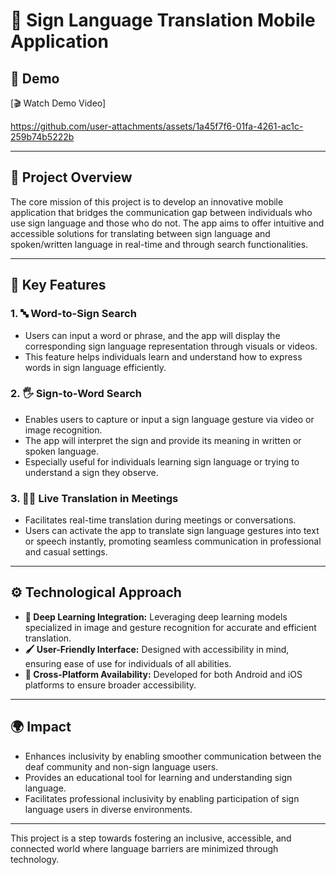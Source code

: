 # 📱 Sign Language Translation Mobile Application

## 🎥 Demo

[🎬 Watch Demo Video]

https://github.com/user-attachments/assets/1a45f7f6-01fa-4261-ac1c-259b74b5222b



---

## 🚀 Project Overview

The core mission of this project is to develop an innovative mobile application that bridges the communication gap between individuals who use sign language and those who do not. The app aims to offer intuitive and accessible solutions for translating between sign language and spoken/written language in real-time and through search functionalities.

---

## 🔑 Key Features

### 1. 🔤 Word-to-Sign Search
- Users can input a word or phrase, and the app will display the corresponding sign language representation through visuals or videos.  
- This feature helps individuals learn and understand how to express words in sign language efficiently.

### 2. 🖐️ Sign-to-Word Search
- Enables users to capture or input a sign language gesture via video or image recognition.  
- The app will interpret the sign and provide its meaning in written or spoken language.  
- Especially useful for individuals learning sign language or trying to understand a sign they observe.

### 3. 🧑‍💼 Live Translation in Meetings
- Facilitates real-time translation during meetings or conversations.  
- Users can activate the app to translate sign language gestures into text or speech instantly, promoting seamless communication in professional and casual settings.

---

## ⚙️ Technological Approach

- **🤖 Deep Learning Integration:** Leveraging deep learning models specialized in image and gesture recognition for accurate and efficient translation.  
- **🖌️ User-Friendly Interface:** Designed with accessibility in mind, ensuring ease of use for individuals of all abilities.  
- **📱 Cross-Platform Availability:** Developed for both Android and iOS platforms to ensure broader accessibility.

---

## 🌍 Impact

- Enhances inclusivity by enabling smoother communication between the deaf community and non-sign language users.  
- Provides an educational tool for learning and understanding sign language.  
- Facilitates professional inclusivity by enabling participation of sign language users in diverse environments.

---

This project is a step towards fostering an inclusive, accessible, and connected world where language barriers are minimized through technology.

